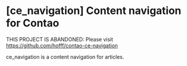 # [ce_navigation] Content navigation for Contao

THIS PROJECT IS ABANDONED: Please visit https://github.com/hofff/contao-ce-navigation

ce_navigation is a content navigation for articles.
